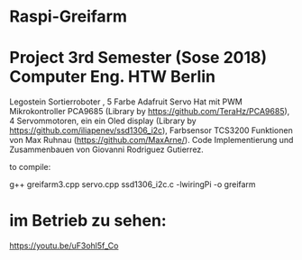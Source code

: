 # Raspi-Greifarm
# Project 3rd Semester (Sose 2018) Computer Eng. HTW Berlin
  Legostein Sortierroboter , 5 Farbe
  Adafruit Servo Hat mit PWM Mikrokontroller PCA9685 (Library by https://github.com/TeraHz/PCA9685), 4 Servommotoren, ein       ein Oled display (Library by https://github.com/iliapenev/ssd1306_i2c), Farbsensor TCS3200 
Funktionen von Max Ruhnau (https://github.com/MaxArne/). Code Implementierung und Zusammenbauen von Giovanni Rodriguez Gutierrez.

to compile:

g++ greifarm3.cpp servo.cpp ssd1306_i2c.c -lwiringPi -o greifarm

# im Betrieb zu sehen: 
https://youtu.be/uF3ohl5f_Co
